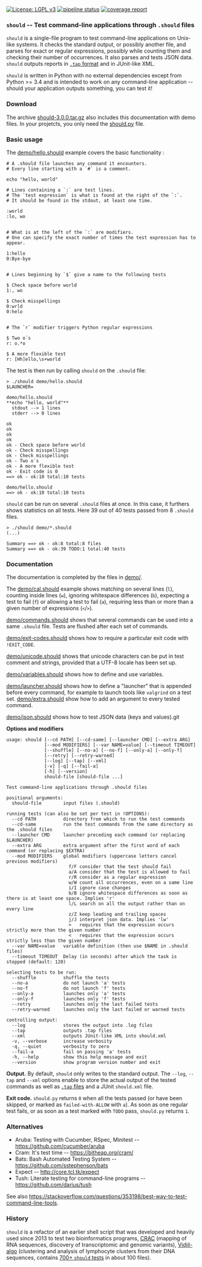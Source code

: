
[![License: LGPL v3](https://img.shields.io/badge/License-LGPL%20v3-blue.svg)](https://www.gnu.org/licenses/lgpl-3.0)
[![pipeline status](https://gitlab.bioinfo-diag.fr/vidjil/should/badges/dev/pipeline.svg)](https://gitlab.bioinfo-diag.fr/vidjil/should/commits/dev)
[![coverage report](https://gitlab.bioinfo-diag.fr/vidjil/should/badges/dev/coverage.svg)](https://gitlab.bioinfo-diag.fr/vidjil/should/commits/dev)

### `should` -- Test command-line applications through `.should` files


`should` is a single-file program to test command-line applications on Unix-like systems.
It checks the standard output, or possibly another file, and parses for exact or regular expressions,
possibly while counting them and checking their number of occurrences.
It also parses and tests JSON data.
`should` outputs reports in [`.tap` format](https://testanything.org/tap-specification.html)
and in JUnit-like XML.

`should` is written in Python with no external dependencies except from Python >= 3.4
and is intended to work on any command-line application
-- should your application outputs something, you can test it!


### Download

The archive [should-3.0.0.tar.gz](https://gitlab.bioinfo-diag.fr/vidjil/should/-/archive/3.0.0/should-3.0.0.tar.gz)
also includes this documentation with demo files.
In your projetcts, you only need the [should.py](https://gitlab.bioinfo-diag.fr/vidjil/should/raw/master/src/should.py) file.


### Basic usage


The [demo/hello.should](demo/hello.should) example covers the basic functionality :

```shell
# A .should file launches any command it encounters.
# Every line starting with a `#` is a comment.

echo "hello, world"

# Lines containing a `:` are test lines.
# The `test expression` is what is found at the right of the `:`.
# It should be found in the stdout, at least one time.

:world
:lo, wo


# What is at the left of the `:` are modifiers.
# One can specify the exact number of times the test expression has to appear.

1:hello
0:Bye-bye


# Lines beginning by `$` give a name to the following tests

$ Check space before world
1:, wo

$ Check misspellings
0:wrld
0:helo


# The `r` modifier triggers Python regular expressions

$ Two o´s
r: o.*o

$ A more flexible test
r: [Hh]ello,\s+world
```


The test is then run by calling `should` on the `.should` file:

```shell
> ./should demo/hello.should
$LAUNCHER=

demo/hello.should
**echo "hello, world"**
  stdout --> 1 lines
  stderr --> 0 lines

ok
ok
ok
ok
ok - Check space before world
ok - Check misspellings
ok - Check misspellings
ok - Two o´s
ok - A more flexible test
ok - Exit code is 0
==> ok - ok:10 total:10 tests

demo/hello.should
==> ok - ok:10 total:10 tests
```


`should` can be run on several `.should` files at once. In this case, it furthers shows statistics
on all tests. Here 39 out of 40 tests passed from 8 `.should` files.

```shell
> ./should demo/*.should
(...)

Summary ==> ok - ok:8 total:8 files
Summary ==> ok - ok:39 TODO:1 total:40 tests

```


### Documentation

The documentation is completed by the files in [demo/](demo/).

The [demo/cal.should](demo/cal.should) example shows
matching on several lines (`l`), counting inside lines (`w`),
ignoring whitespace differences (`b`), expecting a test to fail (`f`)
or allowing a test to fail (`a`),
requiring less than or more than a given number of expressions (`<`/`>`).

[demo/commands.should](demo/commands.should) shows that several commands can be used into a same `.should` file. Tests are flushed after each set of commands.

[demo/exit-codes.should](demo/exit-codes.should) shows how to require a particular exit code with `!EXIT_CODE`.

[demo/unicode.should](demo/unicode.should) shows that unicode characters can be put
in test comment and strings, provided that a UTF-8 locale has been set up.

[demo/variables.should](demo/variables.should) shows how to define and use variables.

[demo/launcher.should](demo/launcher.should) shows how to define a "launcher" that is appended before every command,
for example to launch tools like `valgrind` on a test set.
[demo/extra.should](demo/extra.should) show how to add an argument to every tested command.

[demo/json.should](demo/json.should) shows how to test JSON data (keys and values).git

**Options and modifiers**

```shell
usage: should [--cd PATH] [--cd-same] [--launcher CMD] [--extra ARG]
              [--mod MODIFIERS] [--var NAME=value] [--timeout TIMEOUT]
              [--shuffle] [--no-a] [--no-f] [--only-a] [--only-f]
              [--retry] [--retry-warned]
              [--log] [--tap] [--xml]
              [-v] [-q] [--fail-a]
              [-h] [--version]
              should-file [should-file ...]

Test command-line applications through .should files

positional arguments:
  should-file        input files (.should)

running tests (can also be set per test in !OPTIONS):
  --cd PATH          directory from which to run the test commands
  --cd-same          run the test commands from the same directory as the .should files
  --launcher CMD     launcher preceding each command (or replacing $LAUNCHER)
  --extra ARG        extra argument after the first word of each command (or replacing $EXTRA)
  --mod MODIFIERS    global modifiers (uppercase letters cancel previous modifiers)
                       f/F consider that the test should fail
                       a/A consider that the test is allowed to fail
                       r/R consider as a regular expression
                       w/W count all occurrences, even on a same line
                       i/I ignore case changes
                       b/B ignore whitespace differences as soon as there is at least one space. Implies 'r'
                       l/L search on all the output rather than on every line
                       z/Z keep leading and trailing spaces
                       j/J interpret json data. Implies 'lw'
                       >   requires that the expression occurs strictly more than the given number
                       <   requires that the expression occurs strictly less than the given number
  --var NAME=value   variable definition (then use $NAME in .should files)
  --timeout TIMEOUT  Delay (in seconds) after which the task is stopped (default: 120)

selecting tests to be run:
  --shuffle          shuffle the tests
  --no-a             do not launch 'a' tests
  --no-f             do not launch 'f' tests
  --only-a           launches only 'a' tests
  --only-f           launches only 'f' tests
  --retry            launches only the last failed tests
  --retry-warned     launches only the last failed or warned tests

controlling output:
  --log              stores the output into .log files
  --tap              outputs .tap files
  --xml              outputs JUnit-like XML into should.xml
  -v, --verbose      increase verbosity
  -q, --quiet        verbosity to zero
  --fail-a           fail on passing 'a' tests
  -h, --help         show this help message and exit
  --version          show program version number and exit
```

**Output.**
By default, `should` only writes to the standard output.
The `--log`, `--tap` and `--xml` options enable to store the actual output of the tested commands
as well as [`.tap` files](https://testanything.org/tap-specification.html)
and a JUnit `should.xml` file.

**Exit code.**
`should.py` returns `0` when all the tests passed (or have been skipped, or marked as `failed-with-ALLOW` with `a`).
As soon as one regular test fails, or as soon as a test marked with `TODO` pass,
`should.py` returns `1`.


### Alternatives

* Aruba: Testing with Cucumber, RSpec, Minitest -- https://github.com/cucumber/aruba
* Cram: It's test time -- https://bitheap.org/cram/
* Bats: Bash Automated Testing System -- https://github.com/sstephenson/bats
* Expect -- http://core.tcl.tk/expect
* Tush: Literate testing for command-line programs -- https://github.com/darius/tush

See also https://stackoverflow.com/questions/353198/best-way-to-test-command-line-tools.


### History

`should` is a refactor of an earlier shell script that was developed and heavily used since 2013
to test two bioinformatics programs,
[CRAC](http://crac.gforge.inria.fr/) (mapping of RNA sequences, discovery of transcriptomic and genomic variants),
[Vidjil-algo](http://www.vidjil.org/) (clustering and analysis of lymphocyte clusters from their DNA sequences,
contains [700+ `should` tests](https://gitlab.inria.fr/vidjil/vidjil/tree/dev/algo/tests/should-get-tests) in about 100 files).
